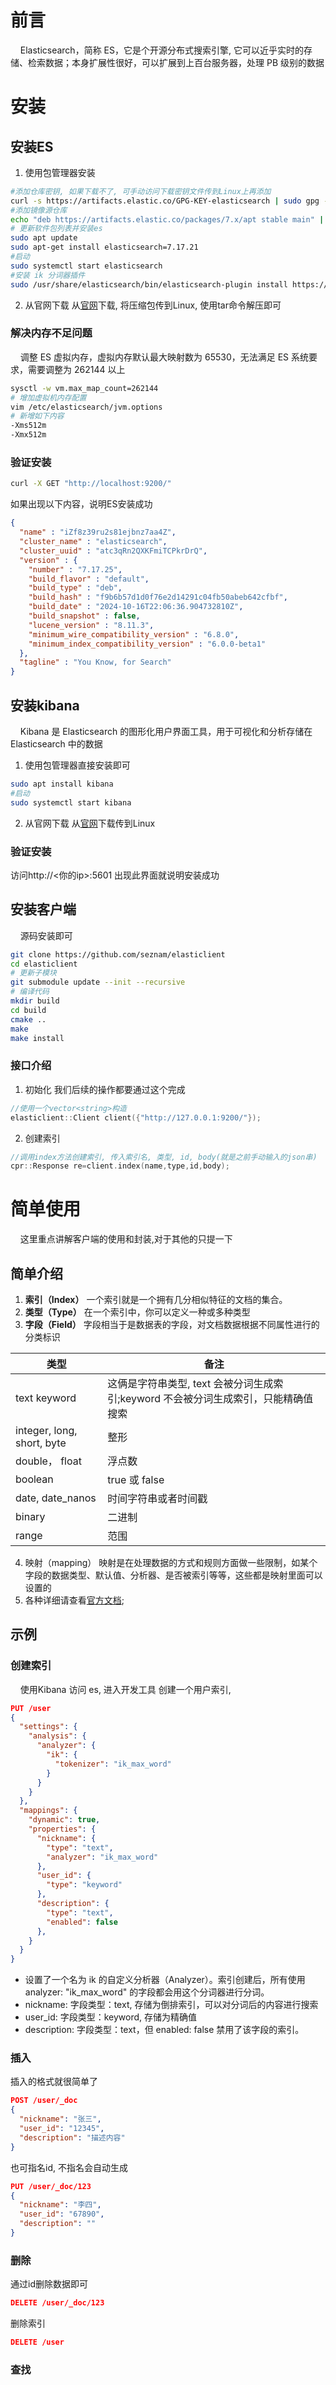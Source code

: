 # 前言
&nbsp;&nbsp;&nbsp;&nbsp;Elasticsearch，简称 ES，它是个开源分布式搜索引擎, 它可以近乎实时的存储、检索数据；本身扩展性很好，可以扩展到上百台服务器，处理 PB 级别的数据
# 安装
## 安装ES
1. 使用包管理器安装
``` sh
#添加仓库密钥, 如果下载不了, 可手动访问下载密钥文件传到Linux上再添加
curl -s https://artifacts.elastic.co/GPG-KEY-elasticsearch | sudo gpg --no-default-keyring --keyring gnupg-ring:/etc/apt/trusted.gpg.d/icsearch.gpg --import
#添加镜像源仓库
echo "deb https://artifacts.elastic.co/packages/7.x/apt stable main" | sudo tee /etc/apt/sources.list.d/elasticsearch.list
# 更新软件包列表并安装es
sudo apt update
sudo apt-get install elasticsearch=7.17.21
#启动
sudo systemctl start elasticsearch
#安装 ik 分词器插件
sudo /usr/share/elasticsearch/bin/elasticsearch-plugin install https://get.infini.cloud/elasticsearch/analysis-ik/7.17.21
```
2. 从官网下载
从[官网](https://www.elastic.co/cn/downloads/elasticsearch)下载, 将压缩包传到Linux, 使用tar命令解压即可
### 解决内存不足问题
&nbsp;&nbsp;&nbsp;&nbsp;调整 ES 虚拟内存，虚拟内存默认最大映射数为 65530，无法满足 ES 系统要求，需要调整为 262144 以上
``` sh
sysctl -w vm.max_map_count=262144
# 增加虚拟机内存配置
vim /etc/elasticsearch/jvm.options
# 新增如下内容
-Xms512m
-Xmx512m
```
### 验证安装
``` sh
curl -X GET "http://localhost:9200/"
```
如果出现以下内容，说明ES安装成功
``` json
{
  "name" : "iZf8z39ru2s81ejbnz7aa4Z",
  "cluster_name" : "elasticsearch",
  "cluster_uuid" : "atc3qRn2QXKFmiTCPkrDrQ",
  "version" : {
    "number" : "7.17.25",
    "build_flavor" : "default",
    "build_type" : "deb",
    "build_hash" : "f9b6b57d1d0f76e2d14291c04fb50abeb642cfbf",
    "build_date" : "2024-10-16T22:06:36.904732810Z",
    "build_snapshot" : false,
    "lucene_version" : "8.11.3",
    "minimum_wire_compatibility_version" : "6.8.0",
    "minimum_index_compatibility_version" : "6.0.0-beta1"
  },
  "tagline" : "You Know, for Search"
}
```
## 安装kibana
&nbsp;&nbsp;&nbsp;&nbsp;Kibana 是 Elasticsearch 的图形化用户界面工具，用于可视化和分析存储在 Elasticsearch 中的数据
1. 使用包管理器直接安装即可
``` sh
sudo apt install kibana
#启动
sudo systemctl start kibana
```
2. 从官网下载
从[官网](https://www.elastic.co/cn/downloads/kibana)下载传到Linux
### 验证安装
访问http://<你的ip>:5601
出现此界面就说明安装成功
## 安装客户端
&nbsp;&nbsp;&nbsp;&nbsp;源码安装即可
``` sh
git clone https://github.com/seznam/elasticlient
cd elasticlient
# 更新子模块
git submodule update --init --recursive
# 编译代码
mkdir build
cd build
cmake ..
make
make install
```
### 接口介绍
1. 初始化
我们后续的操作都要通过这个完成
``` cpp
//使用一个vector<string>构造
elasticlient::Client client({"http://127.0.0.1:9200/"});
```
2. 创建索引
``` cpp
//调用index方法创建索引, 传入索引名, 类型, id, body(就是之前手动输入的json串)
cpr::Response re=client.index(name,type,id,body);
```


# 简单使用
&nbsp;&nbsp;&nbsp;&nbsp;这里重点讲解客户端的使用和封装,对于其他的只提一下
## 简单介绍
1. **索引（Index）**
一个索引就是一个拥有几分相似特征的文档的集合。
2. **类型（Type）**
在一个索引中，你可以定义一种或多种类型
3. **字段（Field）**
字段相当于是数据表的字段，对文档数据根据不同属性进行的分类标识

| 类型         | 备注 |
| ----------- | ----------- |
| text keyword  | 这俩是字符串类型, text 会被分词生成索引;keyword 不会被分词生成索引，只能精确值搜索       |
| integer, long, short, byte   | 整形        |
| double， float| 浮点数|
| boolean| true 或 false| 
| date, date_nanos| 时间字符串或者时间戳|
|binary| 二进制|
| range| 范围|
4. 映射（mapping）
映射是在处理数据的方式和规则方面做一些限制，如某个字段的数据类型、默认值、分析器、是否被索引等等，这些都是映射里面可以设置的
5. 各种详细请查看[官方文档](https://www.elastic.co/guide/en/elasticsearch/reference/current/index.html);
## 示例
### 创建索引
&nbsp;&nbsp;&nbsp;&nbsp;使用Kibana 访问 es, 进入开发工具
创建一个用户索引, 
``` json
PUT /user
{
  "settings": {
    "analysis": {
      "analyzer": {
        "ik": {
          "tokenizer": "ik_max_word" 
        }
      }
    }
  },
  "mappings": {
    "dynamic": true,
    "properties": {
      "nickname": {
        "type": "text",
        "analyzer": "ik_max_word"
      },
      "user_id": {
        "type": "keyword"
      },
      "description": {
        "type": "text",
        "enabled": false
      },
    }
  }
}

```
- 设置了一个名为 ik 的自定义分析器（Analyzer）。索引创建后，所有使用 analyzer: "ik_max_word" 的字段都会用这个分词器进行分词。
- nickname: 字段类型：text, 存储为倒排索引，可以对分词后的内容进行搜索
- user_id: 字段类型：keyword, 存储为精确值
- description: 字段类型：text，但 enabled: false 禁用了该字段的索引。
### 插入
插入的格式就很简单了
``` json
POST /user/_doc
{
  "nickname": "张三",
  "user_id": "12345",
  "description": "描述内容"
}
```
也可指名id, 不指名会自动生成
``` json
PUT /user/_doc/123
{
  "nickname": "李四",
  "user_id": "67890",
  "description": ""
}
```
### 删除
通过id删除数据即可
``` json
DELETE /user/_doc/123
``` 
删除索引
``` json
DELETE /user
```
### 查找



